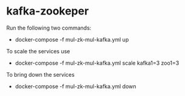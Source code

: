 # kafka-zookeper

Run the following two commands:
  - docker-compose -f mul-zk-mul-kafka.yml up

To scale the services use
  - docker-compose -f mul-zk-mul-kafka.yml scale kafka1=3 zoo1=3

To bring down the services
  - docker-compose -f mul-zk-mul-kafka.yml down
